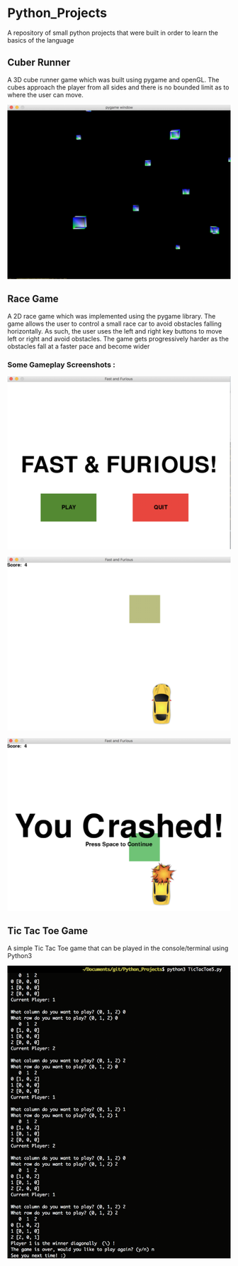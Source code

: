 # Python_Projects
A repository of small python projects that were built in order to learn the basics of the language

## Cuber Runner
A 3D cube runner game which was built using pygame and openGL. The cubes approach the player from all sides 
and there is no bounded limit as to where the user can move.

![CubeRunner](CubeRunner/Screenshots/CubeRunner.png)

## Race Game
A 2D race game which was implemented using the pygame library. 
The game allows the user to control a small race car to avoid obstacles falling horizontally.
As such, the user uses the left and right key buttons to move left or right and avoid obstacles.
The game gets progressively harder as the obstacles fall at a faster pace and become wider
### Some Gameplay Screenshots :
![RaceGame1](RaceGame/Screenshots/RaceGame1v.png)

![RaceGame2](RaceGame/Screenshots/RaceGame2v.png)

![RaceGame3](RaceGame/Screenshots/RaceGame3v.png)


## Tic Tac Toe Game
A simple Tic Tac Toe game that can be played in the console/terminal using Python3

![GamePlay](TicTacToe/ScreenShots/TicTacToe.png)
